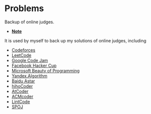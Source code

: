 # Problems
Backup of online judges.

- [**Note**](https://github.com/ifhuang/Problems/blob/master/P_note.txt)

It is used by myself to back up my solutions of online judges, including 
- [Codeforces](http://codeforces.com/)
- [LeetCode](https://leetcode.com/)
- [Google Code Jam](https://code.google.com/codejam)
- [Facebook Hacker Cup](https://www.facebook.com/hackercup)
- [Microsoft Beauty of Programming](http://programming2015.cstnet.cn/)
- [Yandex.Algorithm](https://contest.yandex.com/)
- [Baidu Astar](http://astar.baidu.com/)
- [hihoCoder](http://hihocoder.com/)
- [AtCoder](http://atcoder.jp/)
- [ACMcoder](http://acmcoder.com/)
- [LintCode](http://lintcode.com/)
- [SPOJ](http://www.spoj.com/)

